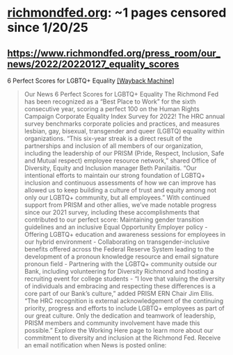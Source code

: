



# [richmondfed.org](richmondfed.org): ~1 pages censored since 1/20/25

## https://www.richmondfed.org/press_room/our_news/2022/20220127_equality_scores


6 Perfect Scores for LGBTQ+ Equality [[Wayback Machine]](https://web.archive.org/web/20240000000000*/https://www.richmondfed.org/press_room/our_news/2022/20220127_equality_scores)

> Our News 6 Perfect Scores for LGBTQ+ Equality The Richmond Fed has been recognized as a “Best Place to Work” for the sixth consecutive year, scoring a perfect 100 on the Human Rights Campaign Corporate Equality Index Survey for 2022! The HRC annual survey benchmarks corporate policies and practices, and measures lesbian, gay, bisexual, transgender and queer (LGBTQ) equality within organizations. “This six-year streak is a direct result of the partnerships and inclusion of all members of our organization, including the leadership of our PRISM (Pride, Respect, Inclusion, Safe and Mutual respect) employee resource network,” shared Office of Diversity, Equity and Inclusion manager Beth Panilaitis. “Our intentional efforts to maintain our strong foundation of LGBTQ+ inclusion and continuous assessments of how we can improve has allowed us to keep building a culture of trust and equity among not only our LGBTQ+ community, but all employees.” With continued support from PRISM and other allies, we’ve made notable progress since our 2021 survey, including these accomplishments that contributed to our perfect score: Maintaining gender transition guidelines and an inclusive Equal Opportunity Employer policy - Offering LGBTQ+ education and awareness sessions for employees in our hybrid environment - Collaborating on transgender-inclusive benefits offered across the Federal Reserve System leading to the development of a pronoun knowledge resource and email signature pronoun field - Partnering with the LGBTQ+ community outside our Bank, including volunteering for Diversity Richmond and hosting a recruiting event for college students - “I love that valuing the diversity of individuals and embracing and respecting these differences is a core part of our Bank’s culture,” added PRISM ERN Chair Jim Ellis. “The HRC recognition is external acknowledgement of the continuing priority, progress and efforts to include LGBTQ+ employees as part of our great culture. Only the dedication and teamwork of leadership, PRISM members and community involvement have made this possible.” Explore the Working Here page to learn more about our commitment to diversity and inclusion at the Richmond Fed. Receive an email notification when News is posted online:
